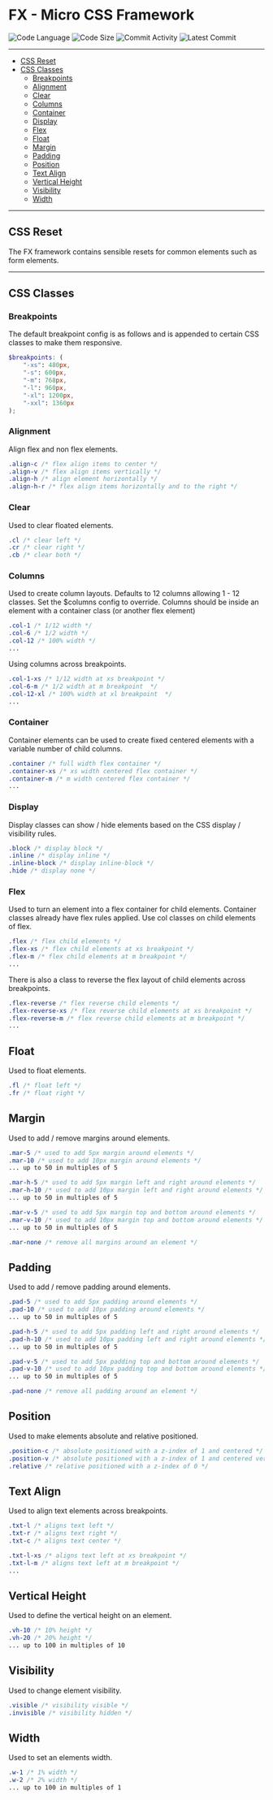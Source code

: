# FX - Micro CSS Framework

![Code Language](https://img.shields.io/github/languages/top/phpfyi/fx)
![Code Size](https://img.shields.io/github/languages/code-size/phpfyi/fx)
![Commit Activity](https://img.shields.io/github/commit-activity/m/phpfyi/fx)
![Latest Commit](https://img.shields.io/github/last-commit/phpfyi/fx)

---

- [CSS Reset](#css-reset)
- [CSS Classes](#css-classes)
  - [Breakpoints](#breakpoints)
  - [Alignment](#alignment)
  - [Clear](#clear)
  - [Columns](#columns)
  - [Container](#container)
  - [Display](#display)
  - [Flex](#flex)
  - [Float](#float)
  - [Margin](#margin)
  - [Padding](#padding)
  - [Position](#position)
  - [Text Align](#text-align)
  - [Vertical Height](#vertical-height)
  - [Visibility](#visibility)
  - [Width](#width)

---

## CSS Reset

The FX framework contains sensible resets for common elements such as form elements.

---

## CSS Classes

### Breakpoints

The default breakpoint config is as follows and is appended to certain CSS classes to make them responsive.

```scss
$breakpoints: (
    "-xs": 480px,
    "-s": 600px,
    "-m": 768px,
    "-l": 960px,
    "-xl": 1200px,
    "-xxl": 1360px
);
```

### Alignment

Align flex and non flex elements.

```css
.align-c /* flex align items to center */
.align-v /* flex align items vertically */
.align-h /* align element horizontally */
.align-h-r /* flex align items horizontally and to the right */
```

### Clear

Used to clear floated elements.

```css
.cl /* clear left */
.cr /* clear right */
.cb /* clear both */
```

### Columns

Used to create column layouts.
Defaults to 12 columns allowing 1 - 12 classes. Set the $columns config to override.
Columns should be inside an element with a container class (or another flex element)

```css
.col-1 /* 1/12 width */
.col-6 /* 1/2 width */
.col-12 /* 100% width */
...
```

Using columns across breakpoints.

```css
.col-1-xs /* 1/12 width at xs breakpoint */
.col-6-m /* 1/2 width at m breakpoint  */
.col-12-xl /* 100% width at xl breakpoint  */
...
```

### Container

Container elements can be used to create fixed centered elements with a variable number of child columns.

```css
.container /* full width flex container */
.container-xs /* xs width centered flex container */
.container-m /* m width centered flex container */
...
```

### Display

Display classes can show / hide elements based on the CSS display / visibility rules.

```css
.block /* display block */
.inline /* display inline */
.inline-block /* display inline-block */
.hide /* display none */
```

### Flex

Used to turn an element into a flex container for child elements.
Container classes already have flex rules applied.
Use col classes on child elements of flex.

```css
.flex /* flex child elements */
.flex-xs /* flex child elements at xs breakpoint */
.flex-m /* flex child elements at m breakpoint */
...
```

There is also a class to reverse the flex layout of child elements across breakpoints.

```css
.flex-reverse /* flex reverse child elements */
.flex-reverse-xs /* flex reverse child elements at xs breakpoint */
.flex-reverse-m /* flex reverse child elements at m breakpoint */
...
```

## Float

Used to float elements.

```css
.fl /* float left */
.fr /* float right */
```

## Margin

Used to add / remove margins around elements.

```css
.mar-5 /* used to add 5px margin around elements */
.mar-10 /* used to add 10px margin around elements */
... up to 50 in multiples of 5

.mar-h-5 /* used to add 5px margin left and right around elements */
.mar-h-10 /* used to add 10px margin left and right around elements */
... up to 50 in multiples of 5

.mar-v-5 /* used to add 5px margin top and bottom around elements */
.mar-v-10 /* used to add 10px margin top and bottom around elements */
... up to 50 in multiples of 5

.mar-none /* remove all margins around an element */
```

## Padding

Used to add / remove padding around elements.

```css
.pad-5 /* used to add 5px padding around elements */
.pad-10 /* used to add 10px padding around elements */
... up to 50 in multiples of 5

.pad-h-5 /* used to add 5px padding left and right around elements */
.pad-h-10 /* used to add 10px padding left and right around elements */
... up to 50 in multiples of 5

.pad-v-5 /* used to add 5px padding top and bottom around elements */
.pad-v-10 /* used to add 10px padding top and bottom around elements */
... up to 50 in multiples of 5

.pad-none /* remove all padding around an element */
```

## Position

Used to make elements absolute and relative positioned.

```css
.position-c /* absolute positioned with a z-index of 1 and centered */
.position-v /* absolute positioned with a z-index of 1 and centered vertically */
.relative /* relative positioned with a z-index of 0 */
```

## Text Align

Used to align text elements across breakpoints.

```css
.txt-l /* aligns text left */
.txt-r /* aligns text right */
.txt-c /* aligns text center */

.txt-l-xs /* aligns text left at xs breakpoint */
.txt-l-m /* aligns text left at m breakpoint */
...
```

## Vertical Height

Used to define the vertical height on an element.

```css
.vh-10 /* 10% height */
.vh-20 /* 20% height */
... up to 100 in multiples of 10
```

## Visibility

Used to change element visibility.

```css
.visible /* visibility visible */
.invisible /* visibility hidden */
```

## Width

Used to set an elements width.

```css
.w-1 /* 1% width */
.w-2 /* 2% width */
... up to 100 in multiples of 1
```